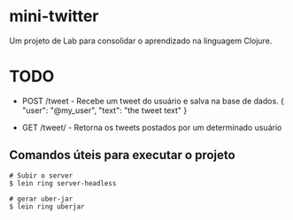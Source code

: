 # mini-twitter

Um projeto de Lab para consolidar o aprendizado na linguagem Clojure.

# TODO
- POST /tweet - Recebe um tweet do usuário e salva na base de dados.
    { 
        "user": "@my_user",
        "text": "the tweet text"
    }  

- GET /tweet/<user> - Retorna os tweets postados por um determinado usuário  

## Comandos úteis para executar o projeto

```
# Subir o server
$ lein ring server-headless

# gerar uber-jar
$ lein ring uberjar 
```
